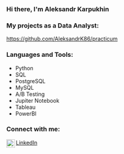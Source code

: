 ### Hi there, I'm Aleksandr Karpukhin

### My projects as a Data Analyst:

https://github.com/AleksandrK86/practicum

### Languages and Tools:

* Python
* SQL
* PostgreSQL
* MySQL
* A/B Testing
* Jupiter Notebook
* Tableau
* PowerBI

### Connect with me: 

<img align="left" alt="AleksandrK86 | LinkedIn" width="22px" src="https://cdn.jsdelivr.net/npm/simple-icons@v3/icons/linkedin.svg" />

[LinkedIn](https://www.linkedin.com/in/aleksandr-karpukhin/)
